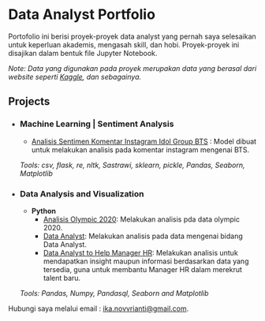 # Data Analyst Portfolio
Portofolio ini berisi proyek-proyek data analyst yang pernah saya selesaikan untuk keperluan akademis, mengasah skill, dan hobi. 
Proyek-proyek ini disajikan dalam bentuk file Jupyter Notebook.


_Note: Data yang digunakan pada proyek merupakan data yang berasal dari website seperti [Kaggle](http://kaggle.com), dan sebagainya._

## Projects

- ### Machine Learning | Sentiment Analysis 

	- [Analisis Sentimen Komentar Instagram Idol Group BTS](https://github.com/ikanovrianti/Sentiment-Analysis-BTS) : Model dibuat untuk melakukan analisis pada komentar instagram mengenai BTS.

	_Tools: csv, flask, re, nltk, Sastrawi, sklearn, pickle, Pandas, Seaborn, Matplotlib_ 

- ### Data Analysis and Visualization
	- __Python__
		- [Analisis Olympic 2020](https://github.com/ikanovrianti/Data-Analyst-Portfolio/tree/main/Olympics%202020): Melakukan analisis pda data olympic 2020.
		- [Data Analyst](https://github.com/ikanovrianti/Data-Analyst-Portfolio/blob/main/DA/DA.ipynb): Melakukan analisis pada data mengenai bidang Data Analyst.
		- [Data Analyst to Help Manager HR](https://github.com/ikanovrianti/Data-Analyst-Portfolio/tree/main/Data%20Analyst%20to%20Help%20Manager%20HR): Melakukan analisis 		      untuk mendapatkan insight maupun informasi berdasarkan data yang tersedia, guna untuk membantu Manager HR dalam merekrut talent baru.
		
	_Tools: Pandas, Numpy, Pandasql, Seaborn and Matplotlib_

Hubungi saya melalui email : ika.novvrianti@gmail.com. 
   
